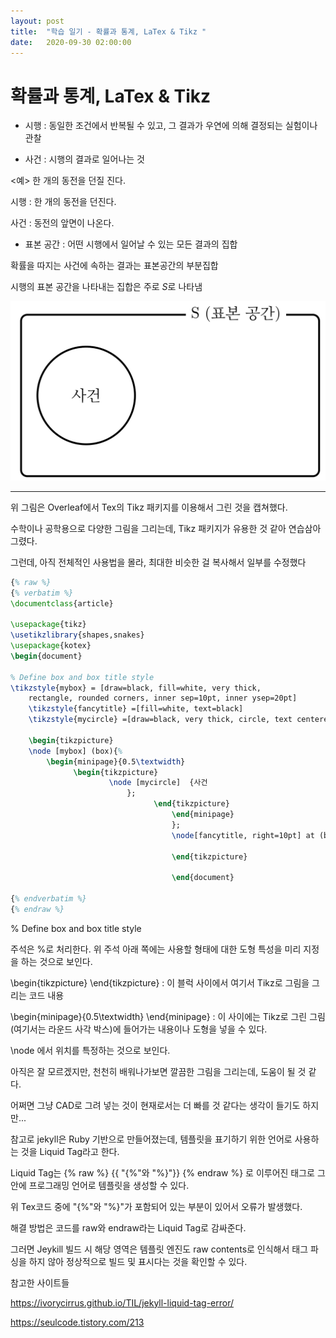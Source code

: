 ```yaml
---
layout: post
title:  "학습 일기 - 확률과 통계, LaTex & Tikz "
date:   2020-09-30 02:00:00
---
```




# 확률과 통계, LaTex & Tikz


* 시행 : 동일한 조건에서 반복될 수 있고, 그 결과가 우연에 의해 결정되는 실험이나 관찰

* 사건 : 시행의 결과로 일어나는 것

<예> 한 개의 동전을 던질 진다.

시행 : 한 개의 동전을 던진다.

사건 : 동전의 앞면이 나온다.


* 표본 공간 : 어떤 시행에서 일어날 수 있는 모든 결과의 집합

확률을 따지는 사건에 속하는 결과는 표본공간의 부분집합

시행의 표본 공간을 나타내는 집합은 주로 $S$로 나타냄


![표본공간과 사건](/images/20200930_sample_space_and_event_diagram.png)


---

위 그림은 Overleaf에서 Tex의 Tikz 패키지를 이용해서 그린 것을 캡쳐했다.

수학이나 공학용으로 다양한 그림을 그리는데, Tikz 패키지가 유용한 것 같아 연습삼아 그렸다.

그런데, 아직 전체적인 사용법을 몰라, 최대한 비슷한 걸 복사해서 일부를 수정했다

```LaTex
{% raw %}
{% verbatim %}
\documentclass{article}

\usepackage{tikz}
\usetikzlibrary{shapes,snakes}
\usepackage{kotex}
\begin{document}

% Define box and box title style
\tikzstyle{mybox} = [draw=black, fill=white, very thick,
    rectangle, rounded corners, inner sep=10pt, inner ysep=20pt]
	\tikzstyle{fancytitle} =[fill=white, text=black]
	\tikzstyle{mycircle} =[draw=black, very thick, circle, text centered]

	\begin{tikzpicture}
	\node [mybox] (box){%
	    \begin{minipage}{0.5\textwidth}
		      \begin{tikzpicture}
			          \node [mycircle]  {사건
					      };
						        \end{tikzpicture}
								    \end{minipage}
									};
									\node[fancytitle, right=10pt] at (box.north) {S (표본 공간)};

									\end{tikzpicture}

									\end{document}

{% endverbatim %}
{% endraw %}
```


\% Define box and box title style

주석은 %로 처리한다. 위 주석 아래 쪽에는 사용할 형태에 대한 도형 특성을 미리 지정을 하는 것으로 보인다.


\\begin{tikzpicture} \\end{tikzpicture} : 이 블럭 사이에서 여기서 Tikz로 그림을 그리는 코드 내용

\\begin{minipage}{0.5\textwidth} \\end{minipage} : 이 사이에는 Tikz로 그린 그림(여기서는 라운드 사각 박스)에 들어가는 내용이나 도형을 넣을 수 있다.

\\node 에서 위치를 특정하는 것으로 보인다.

아직은 잘 모르겠지만, 천천히 배워나가보면 깔끔한 그림을 그리는데, 도움이 될 것 같다. 

어쩌면 그냥 CAD로 그려 넣는 것이 현재로서는 더 빠를 것 같다는 생각이 들기도 하지만...

참고로 jekyll은 Ruby 기반으로 만들어졌는데, 템플릿을 표기하기 위한 언어로 사용하는 것을 Liquid Tag라고 한다.

Liquid Tag는
{% raw %}
{{ "{%"와 "%}"}}
{% endraw %}
로 이루어진 태그로 그 안에 프로그래밍 언어로 템플릿을 생성할 수 있다.

위 Tex코드 중에 "{%"와 "%}"가 포함되어 있는 부분이 있어서 오류가 발생했다.

해결 방법은 코드를 raw와 endraw라는 Liquid Tag로 감싸준다. 

그러면 Jeykill 빌드 시 해당 영역은 템플릿 엔진도 raw contents로 인식해서 태그 파싱을 하지 않아 정상적으로 빌드 및 표시다는 것을 확인할 수 있다. 




참고한 사이트들

https://ivorycirrus.github.io/TIL/jekyll-liquid-tag-error/

https://seulcode.tistory.com/213
